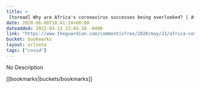 ```yaml
---
title: > 
 [toread] Why are Africa's coronavirus successes being overlooked? | Afua Hirsch | Opinion | The Guardian
date: 2020-06-08T18:41:14+00:00
dateadded: 2022-04-13 22:45:38 -0400
link: "https://www.theguardian.com/commentisfree/2020/may/21/africa-coronavirus-successes-innovation-europe-us"
bucket: bookmarks
layout: urlnote
tags: ["covid"]
--- 
```

No Description
 <!-- end excerpt --> 
<div class='bucket'>[[bookmarks|buckets/bookmarks]]</div> 
